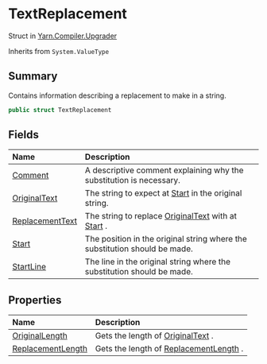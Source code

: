 # TextReplacement

Struct in [Yarn.Compiler.Upgrader](/api/csharp/yarn.compiler.upgrader.md)

Inherits from `System.ValueType`

## Summary


Contains information describing a replacement to make in a string.


```csharp
public struct TextReplacement
```

## Fields

|Name|Description|
|:---|:---|
|[Comment](/api/csharp/yarn.compiler.upgrader.textreplacement.comment.md)|A descriptive comment explaining why the substitution is necessary.|
|[OriginalText](/api/csharp/yarn.compiler.upgrader.textreplacement.originaltext.md)|The string to expect at  <a href="yarn.compiler.upgrader.textreplacement.start.md">Start</a>  in the original string.|
|[ReplacementText](/api/csharp/yarn.compiler.upgrader.textreplacement.replacementtext.md)|The string to replace  <a href="yarn.compiler.upgrader.textreplacement.originaltext.md">OriginalText</a>  with at  <a href="yarn.compiler.upgrader.textreplacement.start.md">Start</a> .|
|[Start](/api/csharp/yarn.compiler.upgrader.textreplacement.start.md)|The position in the original string where the substitution should be made.|
|[StartLine](/api/csharp/yarn.compiler.upgrader.textreplacement.startline.md)|The line in the original string where the substitution should be made.|

## Properties

|Name|Description|
|:---|:---|
|[OriginalLength](/api/csharp/yarn.compiler.upgrader.textreplacement.originallength.md)|Gets the length of  <a href="yarn.compiler.upgrader.textreplacement.originaltext.md">OriginalText</a> .|
|[ReplacementLength](/api/csharp/yarn.compiler.upgrader.textreplacement.replacementlength.md)|Gets the length of  <a href="yarn.compiler.upgrader.textreplacement.replacementlength.md">ReplacementLength</a> .|

